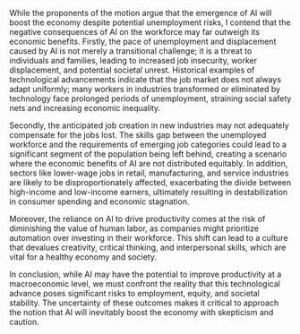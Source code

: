 While the proponents of the motion argue that the emergence of AI will boost the economy despite potential unemployment risks, I contend that the negative consequences of AI on the workforce may far outweigh its economic benefits. Firstly, the pace of unemployment and displacement caused by AI is not merely a transitional challenge; it is a threat to individuals and families, leading to increased job insecurity, worker displacement, and potential societal unrest. Historical examples of technological advancements indicate that the job market does not always adapt uniformly; many workers in industries transformed or eliminated by technology face prolonged periods of unemployment, straining social safety nets and increasing economic inequality.

Secondly, the anticipated job creation in new industries may not adequately compensate for the jobs lost. The skills gap between the unemployed workforce and the requirements of emerging job categories could lead to a significant segment of the population being left behind, creating a scenario where the economic benefits of AI are not distributed equitably. In addition, sectors like lower-wage jobs in retail, manufacturing, and service industries are likely to be disproportionately affected, exacerbating the divide between high-income and low-income earners, ultimately resulting in destabilization in consumer spending and economic stagnation.

Moreover, the reliance on AI to drive productivity comes at the risk of diminishing the value of human labor, as companies might prioritize automation over investing in their workforce. This shift can lead to a culture that devalues creativity, critical thinking, and interpersonal skills, which are vital for a healthy economy and society.

In conclusion, while AI may have the potential to improve productivity at a macroeconomic level, we must confront the reality that this technological advance poses significant risks to employment, equity, and societal stability. The uncertainty of these outcomes makes it critical to approach the notion that AI will inevitably boost the economy with skepticism and caution.